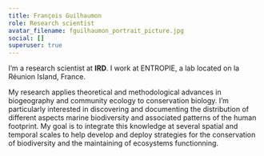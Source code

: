 ```yaml
---
title: François Guilhaumon
role: Research scientist
avatar_filename: fguilhaumon_portrait_picture.jpg
social: []
superuser: true
---
```

I’m a research scientist at **IRD**. I work at ENTROPIE, a lab located on la Réunion Island, France.

My research applies theoretical and methodological advances in biogeography and community ecology to conservation biology. I’m particularly interested in discovering and documenting the distribution of different aspects marine biodiversity and associated patterns of the human footprint. My goal is to integrate this knowledge at several spatial and temporal scales to help develop and deploy strategies for the conservation of biodiversity and the maintaining of ecosystems functionning.